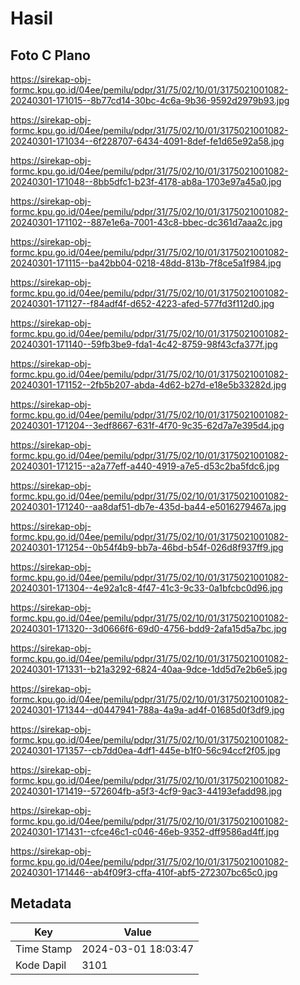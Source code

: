 # Hasil

## Foto C Plano

https://sirekap-obj-formc.kpu.go.id/04ee/pemilu/pdpr/31/75/02/10/01/3175021001082-20240301-171015--8b77cd14-30bc-4c6a-9b36-9592d2979b93.jpg

https://sirekap-obj-formc.kpu.go.id/04ee/pemilu/pdpr/31/75/02/10/01/3175021001082-20240301-171034--6f228707-6434-4091-8def-fe1d65e92a58.jpg

https://sirekap-obj-formc.kpu.go.id/04ee/pemilu/pdpr/31/75/02/10/01/3175021001082-20240301-171048--8bb5dfc1-b23f-4178-ab8a-1703e97a45a0.jpg

https://sirekap-obj-formc.kpu.go.id/04ee/pemilu/pdpr/31/75/02/10/01/3175021001082-20240301-171102--887e1e6a-7001-43c8-bbec-dc361d7aaa2c.jpg

https://sirekap-obj-formc.kpu.go.id/04ee/pemilu/pdpr/31/75/02/10/01/3175021001082-20240301-171115--ba42bb04-0218-48dd-813b-7f8ce5a1f984.jpg

https://sirekap-obj-formc.kpu.go.id/04ee/pemilu/pdpr/31/75/02/10/01/3175021001082-20240301-171127--f84adf4f-d652-4223-afed-577fd3f112d0.jpg

https://sirekap-obj-formc.kpu.go.id/04ee/pemilu/pdpr/31/75/02/10/01/3175021001082-20240301-171140--59fb3be9-fda1-4c42-8759-98f43cfa377f.jpg

https://sirekap-obj-formc.kpu.go.id/04ee/pemilu/pdpr/31/75/02/10/01/3175021001082-20240301-171152--2fb5b207-abda-4d62-b27d-e18e5b33282d.jpg

https://sirekap-obj-formc.kpu.go.id/04ee/pemilu/pdpr/31/75/02/10/01/3175021001082-20240301-171204--3edf8667-631f-4f70-9c35-62d7a7e395d4.jpg

https://sirekap-obj-formc.kpu.go.id/04ee/pemilu/pdpr/31/75/02/10/01/3175021001082-20240301-171215--a2a77eff-a440-4919-a7e5-d53c2ba5fdc6.jpg

https://sirekap-obj-formc.kpu.go.id/04ee/pemilu/pdpr/31/75/02/10/01/3175021001082-20240301-171240--aa8daf51-db7e-435d-ba44-e5016279467a.jpg

https://sirekap-obj-formc.kpu.go.id/04ee/pemilu/pdpr/31/75/02/10/01/3175021001082-20240301-171254--0b54f4b9-bb7a-46bd-b54f-026d8f937ff9.jpg

https://sirekap-obj-formc.kpu.go.id/04ee/pemilu/pdpr/31/75/02/10/01/3175021001082-20240301-171304--4e92a1c8-4f47-41c3-9c33-0a1bfcbc0d96.jpg

https://sirekap-obj-formc.kpu.go.id/04ee/pemilu/pdpr/31/75/02/10/01/3175021001082-20240301-171320--3d0666f6-69d0-4756-bdd9-2afa15d5a7bc.jpg

https://sirekap-obj-formc.kpu.go.id/04ee/pemilu/pdpr/31/75/02/10/01/3175021001082-20240301-171331--b21a3292-6824-40aa-9dce-1dd5d7e2b6e5.jpg

https://sirekap-obj-formc.kpu.go.id/04ee/pemilu/pdpr/31/75/02/10/01/3175021001082-20240301-171344--d0447941-788a-4a9a-ad4f-01685d0f3df9.jpg

https://sirekap-obj-formc.kpu.go.id/04ee/pemilu/pdpr/31/75/02/10/01/3175021001082-20240301-171357--cb7dd0ea-4df1-445e-b1f0-56c94ccf2f05.jpg

https://sirekap-obj-formc.kpu.go.id/04ee/pemilu/pdpr/31/75/02/10/01/3175021001082-20240301-171419--572604fb-a5f3-4cf9-9ac3-44193efadd98.jpg

https://sirekap-obj-formc.kpu.go.id/04ee/pemilu/pdpr/31/75/02/10/01/3175021001082-20240301-171431--cfce46c1-c046-46eb-9352-dff9586ad4ff.jpg

https://sirekap-obj-formc.kpu.go.id/04ee/pemilu/pdpr/31/75/02/10/01/3175021001082-20240301-171446--ab4f09f3-cffa-410f-abf5-272307bc65c0.jpg


## Metadata

| Key        | Value               |
| ---------- | ------------------- |
| Time Stamp | 2024-03-01 18:03:47 |
| Kode Dapil | 3101                |



